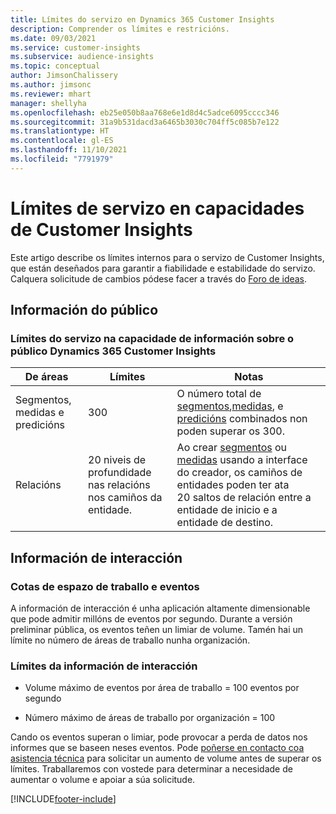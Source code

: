 ```yaml
---
title: Límites do servizo en Dynamics 365 Customer Insights
description: Comprender os límites e restricións.
ms.date: 09/03/2021
ms.service: customer-insights
ms.subservice: audience-insights
ms.topic: conceptual
author: JimsonChalissery
ms.author: jimsonc
ms.reviewer: mhart
manager: shellyha
ms.openlocfilehash: eb25e050b8aa768e6e1d8d4c5adce6095cccc346
ms.sourcegitcommit: 31a9b531dacd3a6465b3030c704ff5c085b7e122
ms.translationtype: HT
ms.contentlocale: gl-ES
ms.lasthandoff: 11/10/2021
ms.locfileid: "7791979"
---
```

# <a name="service-limits-in-customer-insights-capabilities"></a>Límites de servizo en capacidades de Customer Insights

Este artigo describe os límites internos para o servizo de Customer Insights, que están deseñados para garantir a fiabilidade e estabilidade do servizo. Calquera solicitude de cambios pódese facer a través do [Foro de ideas](https://go.microsoft.com/fwlink/?linkid=2074172). 

## <a name="audience-insights"></a>Información do público

### <a name="service-limits-in-dynamics-365-customer-insights-audience-insights-capability"></a>Límites do servizo na capacidade de información sobre o público Dynamics 365 Customer Insights

| De áreas  | Límites  | Notas |
|-------------|---------------------------------------------------------------------|---------------------------------------------------------------------|
| Segmentos, medidas e predicións | 300  | O número total de [segmentos](audience-insights/segments.md),[medidas](audience-insights/measures.md), e [predicións](audience-insights/predictions.md) combinados non poden superar os 300.  |
| Relacións | 20 niveis de profundidade nas relacións nos camiños da entidade. | Ao crear [segmentos](audience-insights/segments.md) ou [medidas](audience-insights/measures.md) usando a interface do creador, os camiños de entidades poden ter ata 20 saltos de relación entre a entidade de inicio e a entidade de destino.  |


## <a name="engagement-insights"></a>Información de interacción

### <a name="workspace-and-event-quotas"></a>Cotas de espazo de traballo e eventos

A información de interacción é unha aplicación altamente dimensionable que pode admitir millóns de eventos por segundo. Durante a versión preliminar pública, os eventos teñen un limiar de volume. Tamén hai un límite no número de áreas de traballo nunha organización.

### <a name="engagement-insights-limits"></a>Límites da información de interacción

- Volume máximo de eventos por área de traballo = 100 eventos por segundo

- Número máximo de áreas de traballo por organización = 100

Cando os eventos superan o limiar, pode provocar a perda de datos nos informes que se baseen neses eventos. Pode [poñerse en contacto coa asistencia técnica](https://go.microsoft.com/fwlink/?linkid=2145734) para solicitar un aumento de volume antes de superar os límites. Traballaremos con vostede para determinar a necesidade de aumentar o volume e apoiar a súa solicitude.


[!INCLUDE[footer-include](includes/footer-banner.md)]
